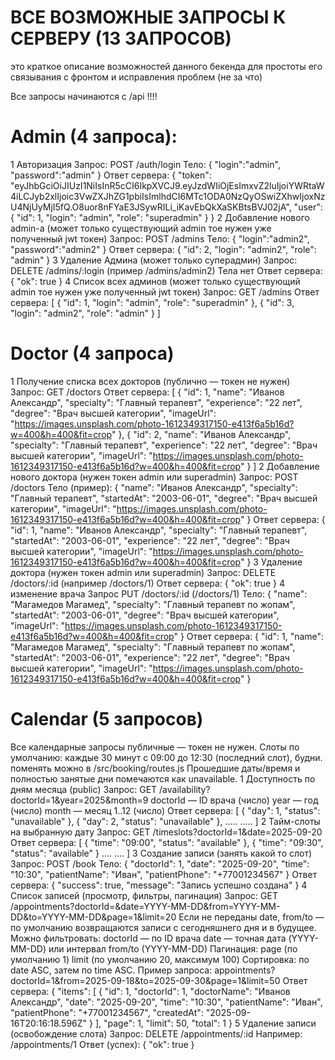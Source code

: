# ВСЕ ВОЗМОЖНЫЕ ЗАПРОСЫ К СЕРВЕРУ (13 ЗАПРОСОВ)

это краткое описание возможностей данного бекенда для простоты его связывания с фронтом и исправления проблем (не за что)

Все запросы начинаются с /api !!!!
# Admin (4 запроса):
1 Авторизация
Запрос: POST /auth/login
Тело:
{
    "login":"admin",
    "password":"admin"
}
Ответ сервера:
{
    "token": "eyJhbGciOiJIUzI1NiIsInR5cCI6IkpXVCJ9.eyJzdWIiOjEsImxvZ2luIjoiYWRtaW4iLCJyb2xlIjoic3VwZXJhZG1pbiIsImlhdCI6MTc1ODA0NzQyOSwiZXhwIjoxNzU4NjUyMjI5fQ.O8uor8nFYaE3JSywRILi_iKavEbQkXaSKBtsBVJ02jA",
    "user": {
        "id": 1,
        "login": "admin",
        "role": "superadmin"
    }
}
2 Добавление нового admin-а (может только существующий admin тое нужен уже полученный jwt токен)
Запрос: POST /admins
Тело:
{
    "login":"admin2",
    "password":"admin2"
}
Ответ сервера:
{
    "id": 2,
    "login": "admin2",
    "role": "admin"
}
3 Удаление Админа (может только суперадмин)
Запрос: DELETE /admins/:login (пример /admins/admin2)
Тела нет
Ответ сервера:
{
    "ok": true
}
4 Список всех админов (может только существующий admin тое нужен уже полученный jwt токен)
Запрос: GET /admins
Ответ сервера:
[
    {
        "id": 1,
        "login": "admin",
        "role": "superadmin"
    },
    {
        "id": 3,
        "login": "admin2",
        "role": "admin"
    }
]
# Doctor (4 запроса)
1 Получение списка всех докторов (публично — токен не нужен)
Запрос: GET /doctors
Ответ сервера:
[
    {
        "id": 1,
        "name": "Иванов Александр",
        "specialty": "Главный терапевт",
        "experience": "22 лет",
        "degree": "Врач высшей категории",
        "imageUrl": "https://images.unsplash.com/photo-1612349317150-e413f6a5b16d?w=400&h=400&fit=crop"
    },
    {
        "id": 2,
        "name": "Иванов Александр",
        "specialty": "Главный терапевт",
        "experience": "22 лет",
        "degree": "Врач высшей категории",
        "imageUrl": "https://images.unsplash.com/photo-1612349317150-e413f6a5b16d?w=400&h=400&fit=crop"
    }
]
2 Добавление нового доктора (нужен токен admin или superadmin)
Запрос: POST /doctors
Тело (пример):
{
  "name": "Иванов Александр",
  "specialty": "Главный терапевт",
  "startedAt": "2003-06-01",
  "degree": "Врач высшей категории",
  "imageUrl": "https://images.unsplash.com/photo-1612349317150-e413f6a5b16d?w=400&h=400&fit=crop"
}
Ответ сервера:
{
    "id": 1,
    "name": "Иванов Александр",
    "specialty": "Главный терапевт",
    "startedAt": "2003-06-01",
    "experience": "22 лет",
    "degree": "Врач высшей категории",
    "imageUrl": "https://images.unsplash.com/photo-1612349317150-e413f6a5b16d?w=400&h=400&fit=crop"
}
3 Удаление доктора (нужен токен admin или superadmin)
Запрос: DELETE /doctors/:id (например /doctors/1)
Ответ сервера:
{
    "ok": true
}
4 изменение врача
Запрос PUT /doctors/:id (/doctors/1)
Тело:
{
  "name": "Магамедов Магамед",
  "specialty": "Главный терапевт по жопам",
  "startedAt": "2003-06-01",
  "degree": "Врач высшей категории",
  "imageUrl": "https://images.unsplash.com/photo-1612349317150-e413f6a5b16d?w=400&h=400&fit=crop"
}
Ответ сервера:
{
    "id": 1,
    "name": "Магамедов Магамед",
    "specialty": "Главный терапевт по жопам",
    "startedAt": "2003-06-01",
    "experience": "22 лет",
    "degree": "Врач высшей категории",
    "imageUrl": "https://images.unsplash.com/photo-1612349317150-e413f6a5b16d?w=400&h=400&fit=crop"
}
# Calendar (5 запросов)
Все календарные запросы публичные — токен не нужен.
Слоты по умолчанию: каждые 30 минут c 09:00 до 12:30 (последний слот), будни. поменять можно в /src/booking/routes.js
Прошедшие даты/время и полностью занятые дни помечаются как unavailable.
1 Доступность по дням месяца (public)
Запрос:
GET /availability?doctorId=1&year=2025&month=9
doctorId — ID врача (число)
year — год (число)
month — месяц 1..12 (число)
Ответ сервера:
[
    {
        "day": 1,
        "status": "unavailable"
    },
    {
        "day": 2,
        "status": "unavailable"
    },
    .....
    .....
]
2 Тайм-слоты на выбранную дату
Запрос: GET /timeslots?doctorId=1&date=2025-09-20
Ответ сервера:
[
    {
        "time": "09:00",
        "status": "available"
    },
    {
        "time": "09:30",
        "status": "available"
    }
    ....
    ....
]
3 Создание записи (занять какой то слот)
Запрос: POST /book
Тело:
{
  "doctorId": 1,
  "date": "2025-09-20",
  "time": "10:30",
  "patientName": "Иван",
  "patientPhone": "+77001234567"
}
Ответ сервера:
{
    "success": true,
    "message": "Запись успешно создана"
}
4 Список записей (просмотр, фильтры, пагинация)
Запрос:
GET /appointments?doctorId=&date=YYYY-MM-DD&from=YYYY-MM-DD&to=YYYY-MM-DD&page=1&limit=20
Если не переданы date, from/to — по умолчанию возвращаются записи с сегодняшнего дня и в будущее.
Можно фильтровать:
doctorId — по ID врача
date — точная дата (YYYY-MM-DD)
или интервал from/to (YYYY-MM-DD)
Пагинация:
page (по умолчанию 1)
limit (по умолчанию 20, максимум 100)
Сортировка: по date ASC, затем по time ASC.
Пример запроса:
appointments?doctorId=1&from=2025-09-18&to=2025-09-30&page=1&limit=50
Ответ сервера:
{
    "items": [
        {
            "id": 1,
            "doctorId": 1,
            "doctorName": "Иванов Александр",
            "date": "2025-09-20",
            "time": "10:30",
            "patientName": "Иван",
            "patientPhone": "+77001234567",
            "createdAt": "2025-09-16T20:16:18.596Z"
        }
    ],
    "page": 1,
    "limit": 50,
    "total": 1
}
5 Удаление записи (освобождение слота)
Запрос:
DELETE /appointments/:id
Например: /appointments/1
Ответ (успех):
{
    "ok": true
}